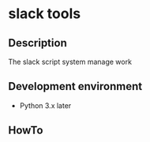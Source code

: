 # slack tools

## Description
The slack script system manage work

## Development environment
* Python 3.x later

## HowTo



